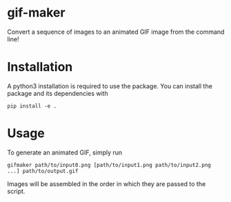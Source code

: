 # gif-maker
Convert a sequence of images to an animated GIF image from the command line!

# Installation
A python3 installation is required to use the package. You can install the package and its dependencies with
```
pip install -e .
```

# Usage
To generate an animated GIF, simply run
```
gifmaker path/to/input0.png [path/to/input1.png path/to/input2.png ...] path/to/output.gif
```

Images will be assembled in the order in which they are passed to the script.
